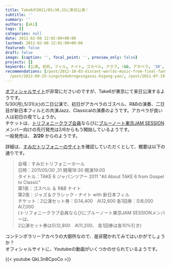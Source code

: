 ```yaml
---
title: Take6が2011/05/30,31に来日公演！
subtitle: ''
summary: ''
authors: [aki]
tags: []
categories: null
date: 2011-02-08 12:02:09+00:00
lastmod: 2011-02-08 12:02:09+00:00
featured: false
draft: false
image: {caption: '', focal_point: '', preview_only: false}
projects: []
keywords: [公演, 初日, フィル, ナイト, ゴスペル, クラブ, r&b, アカペラ, '30', 会員]
recommendations: [/post/2012-10-03-distant-worlds-music-from-final-fantasy-the-celebrationnotiketutoying-mu-kai-shi/,
  /post/2012-09-25-singstodobrogoszgazai-bigong-yan/, /post/2011-07-19-akaperawowen-kinagaraying-yu-womian-qiang-dekiru-podcast-mouth-off/]
---
```

[オフィシャルサイト](http://jp.take6.com/)が非常にださいのですが、Take6が東京にて来日公演するようです。  
5/30(月),5/31(火)の二日公演で、初日がアカペラのゴスペル、R&Bの演奏、二日目が新日本フィルとの共演Jazz、Classicalの演奏のようです。アカペラが良い人は初日の夜でしょうか。  
チケットは、[トリフォニークラブ会員](http://www.triphony.com/clubmember/index.php)ならびに[ブルーノート東京JAM SESSION](http://www.bluenote.co.jp/jp/member/)メンバー向けの先行発売は2/6からもう開始しているようです。  
一般発売は、 **2/20** からのようです。

詳細は、[すみだトリフォニーのサイト](http://www.triphony.com/concert/list.php?sch_date=201105#p30)を確認していただくとして、概要は以下の通りです。

> 会場：すみだトリフォニーホール  
> 日時：2011/05/30 ,31 開場18:30 開演19:00  
> タイトル：TAKE 6 ジャパンツアー 2011 "All About TAKE 6 from Gospel to Classic"  
> 第1夜：ゴスペル ＆ R&B ナイト  
> 第2夜：ジャズ＆クラシック・ナイト with 新日本フィル  
> チケット：2公演セット券：S\14,400　A\12,600 各1回券：S\8,000　A\7,000  
> (トリフォニークラブ会員ならびにブルーノート東京JAM SESSIONメンバーは、  
> 2公演セット券はS\12,800　A\11,200、 各1回券は各10%引き)

コンテンポラリーアカペラの大御所なので、是非聞かれてみてはいかがでしょうか？  
オフィシャルサイトに、Youtubeの動画がいくつかのせられているようです。  

{{< youtube QkL3nBCpoCo >}}


